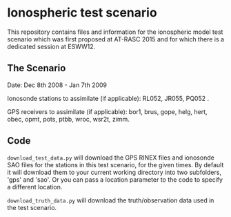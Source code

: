 # Ionospheric test scenario

This repository contains files and information for the ionospheric model test scenario which was first proposed at AT-RASC 2015 and for which there is a dedicated session at ESWW12.

## The Scenario
Date: Dec 8th 2008 - Jan 7th 2009

Ionosonde stations to assimilate (if applicable): RL052, JR055, PQ052 .

GPS receivers to assimilate (if applicable): bor1, brus, gope, helg, hert, obec, opmt, pots, ptbb, wroc, wsr2t, zimm.

## Code
`download_test_data.py` will download the GPS RINEX files and ionosonde SAO files for the stations in this test scenario, for the given times. By default it will download them to your current working directory into two subfolders, 'gps' and 'sao'. Or you can pass a location parameter to the code to specify a different location.

`download_truth_data.py` will download the truth/observation data used in the test scenario.

